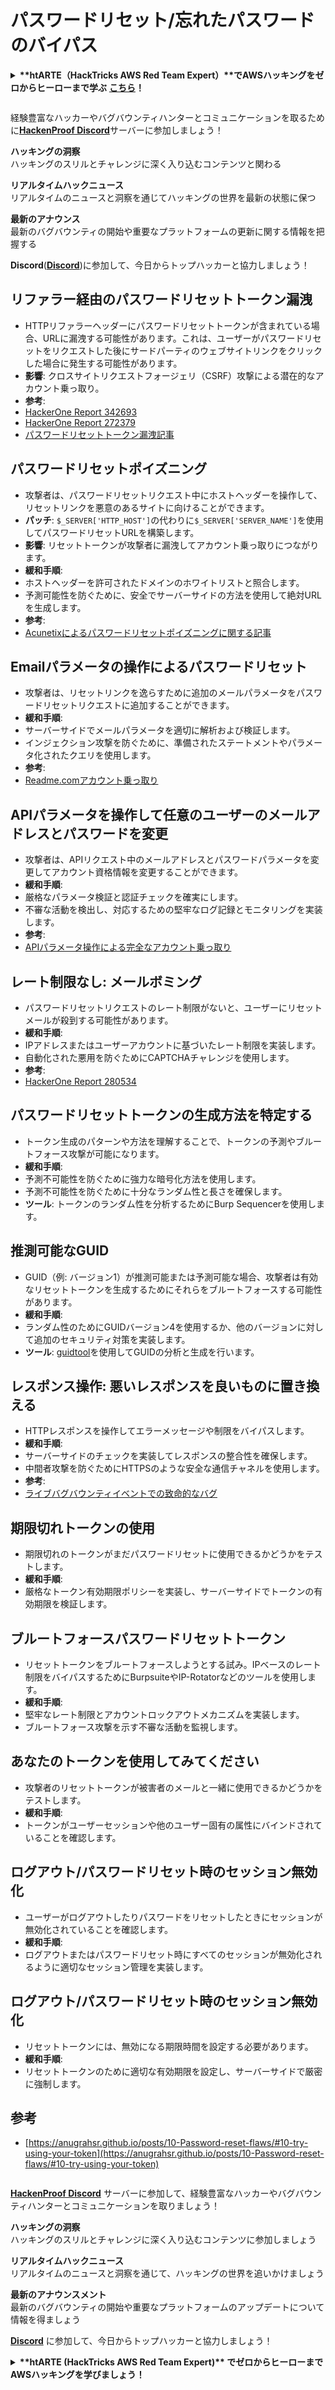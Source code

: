 # パスワードリセット/忘れたパスワードのバイパス

<details>

<summary><strong>**htARTE（HackTricks AWS Red Team Expert）**でAWSハッキングをゼロからヒーローまで学ぶ</strong> <a href="https://training.hacktricks.xyz/courses/arte"><strong>こちら</strong></a><strong>！</strong></summary>

HackTricksをサポートする他の方法:

* **HackTricksで企業を宣伝**したい場合や**HackTricksをPDFでダウンロード**したい場合は、[**SUBSCRIPTION PLANS**](https://github.com/sponsors/carlospolop)をチェックしてください！
* [**公式PEASS＆HackTricksグッズ**](https://peass.creator-spring.com)を入手
* [**The PEASS Family**](https://opensea.io/collection/the-peass-family)を発見し、独占的な[**NFTs**](https://opensea.io/collection/the-peass-family)コレクションを見つける
* **参加する** 💬 [**Discordグループ**](https://discord.gg/hRep4RUj7f) または [**telegramグループ**](https://t.me/peass) に**参加**し、**Twitter** 🐦 [**@carlospolopm**](https://twitter.com/hacktricks\_live)を**フォロー**してください。
* **ハッキングトリックを共有するために** [**HackTricks**](https://github.com/carlospolop/hacktricks) と [**HackTricks Cloud**](https://github.com/carlospolop/hacktricks-cloud) のgithubリポジトリにPRを提出してください。

</details>

<figure><img src="../.gitbook/assets/image (380).png" alt=""><figcaption></figcaption></figure>

経験豊富なハッカーやバグバウンティハンターとコミュニケーションを取るために[**HackenProof Discord**](https://discord.com/invite/N3FrSbmwdy)サーバーに参加しましょう！

**ハッキングの洞察**\
ハッキングのスリルとチャレンジに深く入り込むコンテンツと関わる

**リアルタイムハックニュース**\
リアルタイムのニュースと洞察を通じてハッキングの世界を最新の状態に保つ

**最新のアナウンス**\
最新のバグバウンティの開始や重要なプラットフォームの更新に関する情報を把握する

**Discord**([**Discord**](https://discord.com/invite/N3FrSbmwdy))に参加して、今日からトップハッカーと協力しましょう！

## **リファラー経由のパスワードリセットトークン漏洩**

* HTTPリファラーヘッダーにパスワードリセットトークンが含まれている場合、URLに漏洩する可能性があります。これは、ユーザーがパスワードリセットをリクエストした後にサードパーティのウェブサイトリンクをクリックした場合に発生する可能性があります。
* **影響**: クロスサイトリクエストフォージェリ（CSRF）攻撃による潜在的なアカウント乗っ取り。
* **参考**:
* [HackerOne Report 342693](https://hackerone.com/reports/342693)
* [HackerOne Report 272379](https://hackerone.com/reports/272379)
* [パスワードリセットトークン漏洩記事](https://medium.com/@rubiojhayz1234/toyotas-password-reset-token-and-email-address-leak-via-referer-header-b0ede6507c6a)

## **パスワードリセットポイズニング**

* 攻撃者は、パスワードリセットリクエスト中にホストヘッダーを操作して、リセットリンクを悪意のあるサイトに向けることができます。
* **パッチ**: `$_SERVER['HTTP_HOST']`の代わりに`$_SERVER['SERVER_NAME']`を使用してパスワードリセットURLを構築します。
* **影響**: リセットトークンが攻撃者に漏洩してアカウント乗っ取りにつながります。
* **緩和手順**:
* ホストヘッダーを許可されたドメインのホワイトリストと照合します。
* 予測可能性を防ぐために、安全でサーバーサイドの方法を使用して絶対URLを生成します。
* **参考**:
* [Acunetixによるパスワードリセットポイズニングに関する記事](https://www.acunetix.com/blog/articles/password-reset-poisoning/)

## **Emailパラメータの操作によるパスワードリセット**

* 攻撃者は、リセットリンクを逸らすために追加のメールパラメータをパスワードリセットリクエストに追加することができます。
* **緩和手順**:
* サーバーサイドでメールパラメータを適切に解析および検証します。
* インジェクション攻撃を防ぐために、準備されたステートメントやパラメータ化されたクエリを使用します。
* **参考**:
* [Readme.comアカウント乗っ取り](https://medium.com/@0xankush/readme-com-account-takeover-bugbounty-fulldisclosure-a36ddbe915be)

## **APIパラメータを操作して任意のユーザーのメールアドレスとパスワードを変更**

* 攻撃者は、APIリクエスト中のメールアドレスとパスワードパラメータを変更してアカウント資格情報を変更することができます。
* **緩和手順**:
* 厳格なパラメータ検証と認証チェックを確実にします。
* 不審な活動を検出し、対応するための堅牢なログ記録とモニタリングを実装します。
* **参考**:
* [APIパラメータ操作による完全なアカウント乗っ取り](https://medium.com/@adeshkolte/full-account-takeover-changing-email-and-password-of-any-user-through-api-parameters-3d527ab27240)

## **レート制限なし: メールボミング**

* パスワードリセットリクエストのレート制限がないと、ユーザーにリセットメールが殺到する可能性があります。
* **緩和手順**:
* IPアドレスまたはユーザーアカウントに基づいたレート制限を実装します。
* 自動化された悪用を防ぐためにCAPTCHAチャレンジを使用します。
* **参考**:
* [HackerOne Report 280534](https://hackerone.com/reports/280534)

## **パスワードリセットトークンの生成方法を特定する**

* トークン生成のパターンや方法を理解することで、トークンの予測やブルートフォース攻撃が可能になります。
* **緩和手順**:
* 予測不可能性を防ぐために強力な暗号化方法を使用します。
* 予測不可能性を防ぐために十分なランダム性と長さを確保します。
* **ツール**: トークンのランダム性を分析するためにBurp Sequencerを使用します。

## **推測可能なGUID**

* GUID（例: バージョン1）が推測可能または予測可能な場合、攻撃者は有効なリセットトークンを生成するためにそれらをブルートフォースする可能性があります。
* **緩和手順**:
* ランダム性のためにGUIDバージョン4を使用するか、他のバージョンに対して追加のセキュリティ対策を実装します。
* **ツール**: [guidtool](https://github.com/intruder-io/guidtool)を使用してGUIDの分析と生成を行います。

## **レスポンス操作: 悪いレスポンスを良いものに置き換える**

* HTTPレスポンスを操作してエラーメッセージや制限をバイパスします。
* **緩和手順**:
* サーバーサイドのチェックを実装してレスポンスの整合性を確保します。
* 中間者攻撃を防ぐためにHTTPSのような安全な通信チャネルを使用します。
* **参考**:
* [ライブバグバウンティイベントでの致命的なバグ](https://medium.com/@innocenthacker/how-i-found-the-most-critical-bug-in-live-bug-bounty-event-7a88b3aa97b3)

## **期限切れトークンの使用**

* 期限切れのトークンがまだパスワードリセットに使用できるかどうかをテストします。
* **緩和手順**:
* 厳格なトークン有効期限ポリシーを実装し、サーバーサイドでトークンの有効期限を検証します。

## **ブルートフォースパスワードリセットトークン**

* リセットトークンをブルートフォースしようとする試み。IPベースのレート制限をバイパスするためにBurpsuiteやIP-Rotatorなどのツールを使用します。
* **緩和手順**:
* 堅牢なレート制限とアカウントロックアウトメカニズムを実装します。
* ブルートフォース攻撃を示す不審な活動を監視します。

## **あなたのトークンを使用してみてください**

* 攻撃者のリセットトークンが被害者のメールと一緒に使用できるかどうかをテストします。
* **緩和手順**:
* トークンがユーザーセッションや他のユーザー固有の属性にバインドされていることを確認します。

## **ログアウト/パスワードリセット時のセッション無効化**

* ユーザーがログアウトしたりパスワードをリセットしたときにセッションが無効化されていることを確認します。
* **緩和手順**:
* ログアウトまたはパスワードリセット時にすべてのセッションが無効化されるように適切なセッション管理を実装します。

## **ログアウト/パスワードリセット時のセッション無効化**

* リセットトークンには、無効になる期限時間を設定する必要があります。
* **緩和手順**:
* リセットトークンのために適切な有効期限を設定し、サーバーサイドで厳密に強制します。
## 参考

* [https://anugrahsr.github.io/posts/10-Password-reset-flaws/#10-try-using-your-token](https://anugrahsr.github.io/posts/10-Password-reset-flaws/#10-try-using-your-token)

<figure><img src="../.gitbook/assets/image (380).png" alt=""><figcaption></figcaption></figure>

[**HackenProof Discord**](https://discord.com/invite/N3FrSbmwdy) サーバーに参加して、経験豊富なハッカーやバグバウンティハンターとコミュニケーションを取りましょう！

**ハッキングの洞察**\
ハッキングのスリルとチャレンジに深く入り込むコンテンツに参加しましょう

**リアルタイムハックニュース**\
リアルタイムのニュースと洞察を通じて、ハッキングの世界を追いかけましょう

**最新のアナウンスメント**\
最新のバグバウンティの開始や重要なプラットフォームのアップデートについて情報を得ましょう

**[Discord](https://discord.com/invite/N3FrSbmwdy)** に参加して、今日からトップハッカーと協力しましょう！

<details>

<summary><strong>**htARTE (HackTricks AWS Red Team Expert)** でゼロからヒーローまでAWSハッキングを学びましょう！</strong></summary>

HackTricks をサポートする他の方法:

* **HackTricks で企業を宣伝したい** または **HackTricks をPDFでダウンロードしたい** 場合は、[**SUBSCRIPTION PLANS**](https://github.com/sponsors/carlospolop) をチェックしてください！
* [**公式PEASS＆HackTricksスワッグ**](https://peass.creator-spring.com)を入手する
* [**The PEASS Family**](https://opensea.io/collection/the-peass-family) を発見し、独占的な [**NFTs**](https://opensea.io/collection/the-peass-family) のコレクションを見つける
* 💬 [**Discordグループ**](https://discord.gg/hRep4RUj7f) に参加するか、[**telegramグループ**](https://t.me/peass) に参加するか、**Twitter** 🐦 [**@carlospolopm**](https://twitter.com/hacktricks\_live) をフォローする
* **ハッキングトリックを共有するために、** [**HackTricks**](https://github.com/carlospolop/hacktricks) と [**HackTricks Cloud**](https://github.com/carlospolop/hacktricks-cloud) のGitHubリポジトリにPRを提出する

</details>
